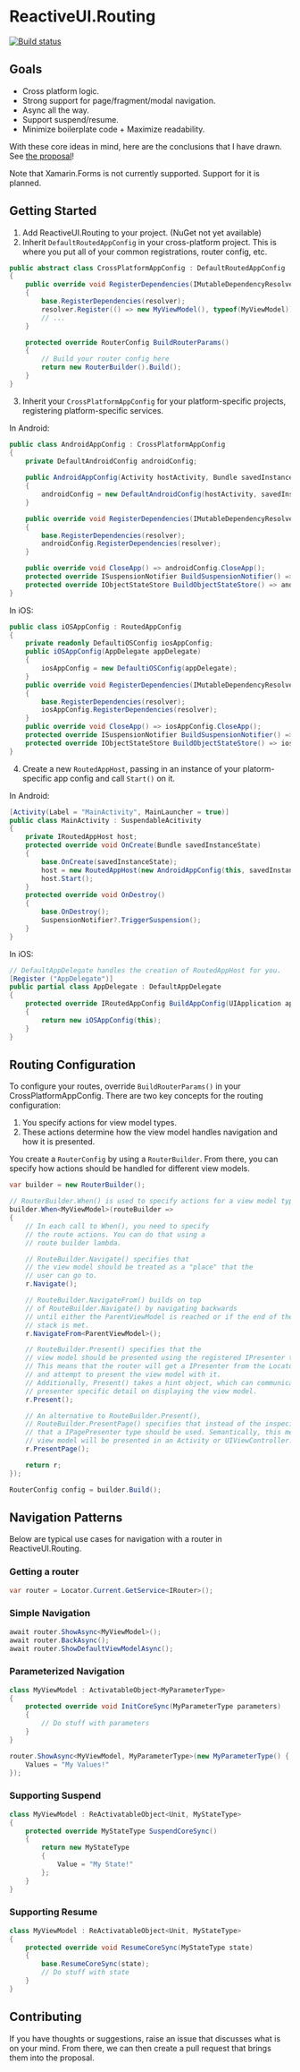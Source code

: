 
# ReactiveUI.Routing

[![Build status](https://ci.appveyor.com/api/projects/status/mqqfu1yurd22vgk8/branch/master?svg=true)](https://ci.appveyor.com/project/KallynGowdy/reactiveui-routing/branch/master)

## Goals
- Cross platform logic.
- Strong support for page/fragment/modal navigation.
- Async all the way.
- Support suspend/resume.
- Minimize boilerplate code + Maximize readability.

With these core ideas in mind, here are the conclusions that I have drawn.
See [the proposal](./docs/proposal.md)!

Note that Xamarin.Forms is not currently supported. Support for it is planned.

## Getting Started

1. Add ReactiveUI.Routing to your project. (NuGet not yet available)
2. Inherit `DefaultRoutedAppConfig` in your cross-platform project. This is where you put all of your common registrations, router config, etc.

```csharp
public abstract class CrossPlatformAppConfig : DefaultRoutedAppConfig
{
    public override void RegisterDependencies(IMutableDependencyResolver resolver)
    {
        base.RegisterDependencies(resolver);
        resolver.Register(() => new MyViewModel(), typeof(MyViewModel));
        // ...
    }

    protected override RouterConfig BuildRouterParams()
    {
        // Build your router config here
        return new RouterBuilder().Build();
    }
}
```

3. Inherit your `CrossPlatformAppConfig` for your platform-specific projects, registering platform-specific services.

In Android:

```csharp
public class AndroidAppConfig : CrossPlatformAppConfig
{
    private DefaultAndroidConfig androidConfig;
    
    public AndroidAppConfig(Activity hostActivity, Bundle savedInstanceState) 
    {
        androidConfig = new DefaultAndroidConfig(hostActivity, savedInstanceState);
    } 

    public override void RegisterDependencies(IMutableDependencyResolver resolver)
    {
        base.RegisterDependencies(resolver);
        androidConfig.RegisterDependencies(resolver);
    }

    public override void CloseApp() => androidConfig.CloseApp();
    protected override ISuspensionNotifier BuildSuspensionNotifier() => androidConfig.BuildSuspensionNotifier();
    protected override IObjectStateStore BuildObjectStateStore() => androidConfig.BuildObjectStateStore();
}
```

In iOS:

```csharp
public class iOSAppConfig : RoutedAppConfig
{
    private readonly DefaultiOSConfig iosAppConfig;
    public iOSAppConfig(AppDelegate appDelegate)
    {
        iosAppConfig = new DefaultiOSConfig(appDelegate);
    }
    public override void RegisterDependencies(IMutableDependencyResolver resolver)
    {
        base.RegisterDependencies(resolver);
        iosAppConfig.RegisterDependencies(resolver);
    }
    public override void CloseApp() => iosAppConfig.CloseApp();
    protected override ISuspensionNotifier BuildSuspensionNotifier() => iosAppConfig.BuildSuspensionNotifier();
    protected override IObjectStateStore BuildObjectStateStore() => iosAppConfig.BuildObjectStateStore();
}
```

4. Create a new `RoutedAppHost`, passing in an instance of your platorm-specific app config and call `Start()` on it.

In Android:

```csharp
[Activity(Label = "MainActivity", MainLauncher = true)]
public class MainActivity : SuspendableAcitivity
{
    private IRoutedAppHost host;
    protected override void OnCreate(Bundle savedInstanceState)
    {
        base.OnCreate(savedInstanceState);
        host = new RoutedAppHost(new AndroidAppConfig(this, savedInstanceState));
        host.Start();
    }
    protected override void OnDestroy()
    {
        base.OnDestroy();
        SuspensionNotifier?.TriggerSuspension();
    }
}
```

In iOS:

```csharp
// DefaultAppDelegate handles the creation of RoutedAppHost for you. 
[Register ("AppDelegate")]
public partial class AppDelegate : DefaultAppDelegate
{
    protected override IRoutedAppConfig BuildAppConfig(UIApplication app, NSDictionary options)
    {
        return new iOSAppConfig(this);
    }
}
```

## Routing Configuration

To configure your routes, override `BuildRouterParams()` in your CrossPlatformAppConfig.
There are two key concepts for the routing configuration:

1. You specify actions for view model types.
2. These actions determine how the view model handles navigation and how it is presented.

You create a `RouterConfig` by using a `RouterBuilder`.
From there, you can specify how actions should be handled for different view models.

```csharp
var builder = new RouterBuilder();

// RouterBuilder.When() is used to specify actions for a view model type.
builder.When<MyViewModel>(routeBuilder => 
{
    // In each call to When(), you need to specify
    // the route actions. You can do that using a
    // route builder lambda.

    // RouteBuilder.Navigate() specifies that 
    // the view model should be treated as a "place" that the 
    // user can go to.
    r.Navigate();

    // RouteBuilder.NavigateFrom() builds on top 
    // of RouteBuilder.Navigate() by navigating backwards
    // until either the ParentViewModel is reached or if the end of the
    // stack is met.
    r.NavigateFrom<ParentViewModel>();

    // RouteBuilder.Present() specifies that the
    // view model should be presented using the registered IPresenter type.
    // This means that the router will get a IPresenter from the Locator
    // and attempt to present the view model with it.
    // Additionally, Present() takes a hint object, which can communicate to the
    // presenter specific detail on displaying the view model.
    r.Present();

    // An alternative to RouteBuilder.Present(),
    // RouteBuilder.PresentPage() specifies that instead of the inspecific IPresenter type,
    // that a IPagePresenter type should be used. Semantically, this means that the 
    // view model will be presented in an Activity or UIViewController.
    r.PresentPage();

    return r;
});

RouterConfig config = builder.Build();
```

## Navigation Patterns

Below are typical use cases for navigation with a router in ReactiveUI.Routing.

### Getting a router

```csharp
var router = Locator.Current.GetService<IRouter>();
```

### Simple Navigation

```csharp
await router.ShowAsync<MyViewModel>();
await router.BackAsync();
await router.ShowDefaultViewModelAsync();
```

### Parameterized Navigation

```csharp
class MyViewModel : ActivatableObject<MyParameterType> 
{
    protected override void InitCoreSync(MyParameterType parameters) 
    {
        // Do stuff with parameters
    }
}

router.ShowAsync<MyViewModel, MyParameterType>(new MyParameterType() {
    Values = "My Values!"
});
```

### Supporting Suspend

```csharp
class MyViewModel : ReActivatableObject<Unit, MyStateType> 
{
    protected override MyStateType SuspendCoreSync() 
    {
        return new MyStateType 
        {
            Value = "My State!"
        };
    }
}
```

### Supporting Resume

```csharp
class MyViewModel : ReActivatableObject<Unit, MyStateType> 
{
    protected override void ResumeCoreSync(MyStateType state) 
    {
        base.ResumeCoreSync(state);
        // Do stuff with state
    }
}
```

## Contributing

If you have thoughts or suggestions, raise an issue that discusses what is on your mind. From there, we can then create a pull request that brings them into the proposal.